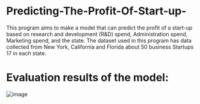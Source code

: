 # Predicting-The-Profit-Of-Start-up-
This program aims to make a model that can predict the profit of a start-up based on research and development (R&amp;D) spend, Administration spend, Marketing spend, and the state. The dataset used in this program has data collected from New York, California and Florida about 50 business Startups 17 in each state.

# Evaluation results of the model: 
![image](https://user-images.githubusercontent.com/70751775/150684226-f4a77d07-18ba-487f-9653-0e1e9618e334.png)
